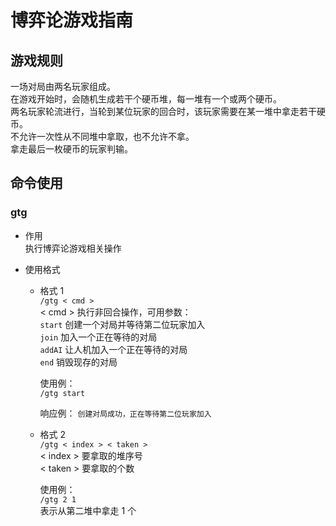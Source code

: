 # 博弈论游戏指南

## 游戏规则
一场对局由两名玩家组成。  
在游戏开始时，会随机生成若干个硬币堆，每一堆有一个或两个硬币。  
两名玩家轮流进行，当轮到某位玩家的回合时，该玩家需要在某一堆中拿走若干硬币。  
不允许一次性从不同堆中拿取，也不允许不拿。  
拿走最后一枚硬币的玩家判输。

## 命令使用

### gtg
* 作用  
	执行博弈论游戏相关操作

* 使用格式  
	* 格式 1  
		`/gtg < cmd >`  
		< cmd > 执行非回合操作，可用参数：  
		`start` 创建一个对局并等待第二位玩家加入  
		`join` 加入一个正在等待的对局  
		`addAI` 让人机加入一个正在等待的对局  
		`end` 销毁现存的对局

		使用例：  
		`/gtg start`  

		响应例：
		`创建对局成功，正在等待第二位玩家加入`

	* 格式 2  
	  `/gtg < index > < taken >`  
		< index > 要拿取的堆序号  
		< taken > 要拿取的个数  

		使用例：  
		`/gtg 2 1`  
		表示从第二堆中拿走 1 个